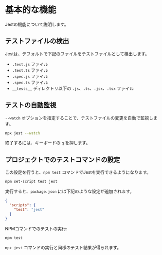 # 基本的な機能

Jestの機能について説明します。

## テストファイルの検出

Jestは、デフォルトで下記のファイルをテストファイルとして検出します。

- `.test.js` ファイル
- `.test.ts` ファイル
- `.spec.js` ファイル
- `.spec.ts` ファイル
- `__tests__` ディレクトリ以下の `.js`、`.ts`、`.jsx`、`.tsx` ファイル

## テストの自動監視

`--watch` オプションを指定することで、テストファイルの変更を自動で監視します。

```bash
npx jest --watch
```

終了するには、キーボードの `q` を押します。

## プロジェクトでのテストコマンドの設定

この設定を行うと、`npm test` コマンドでJestを実行できるようになります。

```bash
npm set-script test jest
```

実行すると、`package.json` には下記のような設定が追加されます。

```json
{
  "scripts": {
    "test": "jest"
  }
}
```

NPMコマンドでのテストの実行:

```bash
npm test
```

`npx jest` コマンドの実行と同様のテスト結果が得られます。
